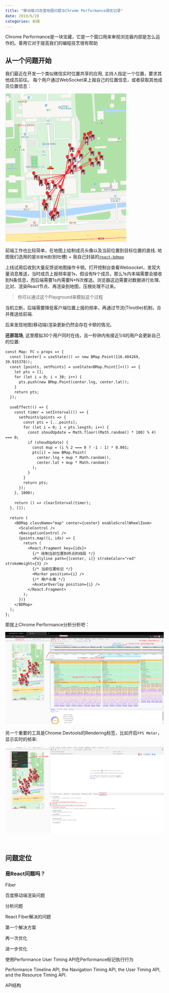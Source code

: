 ```yaml
---
title: "移动端JS百度地图问题与Chrome Performance调优记录"
date: 2019/6/20
categories: 前端
---
```


Chrome Performance是一块宝藏，它是一个窗口用来审视浏览器内部是怎么运作的。善用它对于提高我们的编程技艺很有帮助

## 从一个问题开始

我们最近在开发一个类似微信实时位置共享的应用, 主持人指定一个位置，要求其他成员前往。 每个用户通过WebSocket来上报自己的位置信息，或者获取其他成员位置信息：

![](/images/perf/overview.png)

前端工作也比较简单，在地图上绘制成员头像以及当前位置到目标位置的直线. 地图我们选用的是`百度地图`(别吐槽) + 我自己封装的[`react-bdmap`](https://github.com/ivan-94/react-bdmap)

上线试用后收到大量反馈说地图操作卡顿。打开控制台查看Websocket，发现大量消息推送，当时成员上报频率是1s，假设有N个成员，那么1s内本端需要会接收到N条信息，而后端需要1s内需要N*N次推送。浏览器这边需要对数据进行处理、比对、渲染React节点、再渲染到地图，压根处理不过来。

> 你可以通过这个Playground来模拟这个过程

当机立断，后端需要降低客户端位置上报的频率，再通过节流(Throttle)机制，合并推送给前端. 

后来发现地图(移动端)渲染更新仍然会存在卡顿的情况。

**还原现场**, 这里模拟30个用户同时在线，且一秒钟内有接近1/4的用户会更新自己的位置:

```tsx
const Map: FC = props => {
  const [center] = useState(() => new BMap.Point(116.404269, 39.915378));
  const [points, setPoints] = useState<BMap.Point[]>(() => {
    let pts = [];
    for (let i = 0; i < 30; i++) {
      pts.push(new BMap.Point(center.lng, center.lat));
    }
    return pts;
  });

  useEffect(() => {
    const timer = setInterval(() => {
      setPoints(points => {
        const pts = [...points];
        for (let i = 0; i < pts.length; i++) {
          const shoudUpdate = Math.floor((Math.random() * 100) % 4) === 0;
          if (shoudUpdate) {
            const mup = (i % 2 === 0 ? -1 : 1) * 0.001;
            pts[i] = new BMap.Point(
              center.lng + mup * Math.random(),
              center.lat + mup * Math.random()
            );
          }
        }
        return pts;
      });
    }, 1000);

    return () => clearInterval(timer);
  }, []);

  return (
    <BDMap className="map" center={center} enableScrollWheelZoom>
      <ScaleControl />
      <NavigationControl />
      {points.map((i, idx) => {
        return (
          <React.Fragment key={idx}>
            {/* 绘制当前位置到终点的线段 */}
            <Polyline path={[center, i]} strokeColor="red" strokeWeight={3} />
            {/* 当前位置标记 */}
            <Marker position={i} />
            {/* 用户头像 */}
            <AvatarOverlay position={i} />
          </React.Fragment>
        );
      })}
    </BDMap>
  );
};
```

那就上Chrome Performance分析分析吧：

![](/images/perf/perf1.png)

另一个重要的工具是Chrome Devtools的Rendering标签，比如开启`FPS Meter`，显示实时的帧率:

![](/images/perf/perf2.png)

<br>

## 问题定位

### 是React问题吗？

Fiber

百度移动端渲染问题

分析问题

React Fiber解决的问题

第一个解决方案

再一次优化

进一步优化

使用Performance User Timing API在Performance标记执行行为

Performance Timeline API, the Navigation Timing API, the User Timing API, and the Resource Timing API.

API结构
